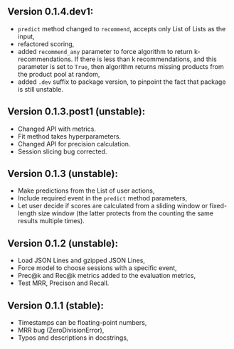 ## Version 0.1.4.dev1:

- `predict` method changed to `recommend`, accepts only List of Lists as the input,
- refactored scoring,
- added `recommend_any` parameter to force algorithm to return k-recommendations. If there is less than k recommendations, and this parameter is set to `True`, then algorithm returns missing products from the product pool at random,
- added `.dev` suffix to package version, to pinpoint the fact that package is still unstable.

## Version 0.1.3.post1 (unstable):

- Changed API with metrics.
- Fit method takes hyperparameters.
- Changed API for precision calculation.
- Session slicing bug corrected.

## Version 0.1.3 (unstable):

- Make predictions from the List of user actions,
- Include required event in the `predict` method parameters,
- Let user decide if scores are calculated from a sliding window or fixed-length size window (the latter protects from the counting the same results multiple times).

## Version 0.1.2 (unstable):

- Load JSON Lines and gzipped JSON Lines,
- Force model to choose sessions with a specific event,
- Prec@k and Rec@k metrics added to the evaluation metrics,
- Test MRR, Precison and Recall.


## Version 0.1.1 (stable): 

- Timestamps can be floating-point numbers,
- MRR bug (ZeroDivisionError),
- Typos and descriptions in docstrings,
